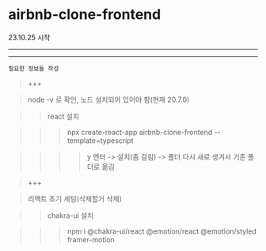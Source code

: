 # airbnb-clone-frontend
23.10.25 시작  

---

> 

---

`필요한 정보들 작성`

> +++

> node -v 로 확인, 노드 설치되어 있어야 함(현재 20.7.0)

>> react 설치

>>> npx create-react-app airbnb-clone-frontend --template=typescript

>>>> y 엔터 -> 설치(좀 걸림) -> 폴더 다시 새로 생겨서 기존 폴더로 옮김

> +++

> 리액트 초기 세팅(삭제할거 삭제)

>> chakra-ui 설치

>>> npm i @chakra-ui/react @emotion/react @emotion/styled framer-motion



